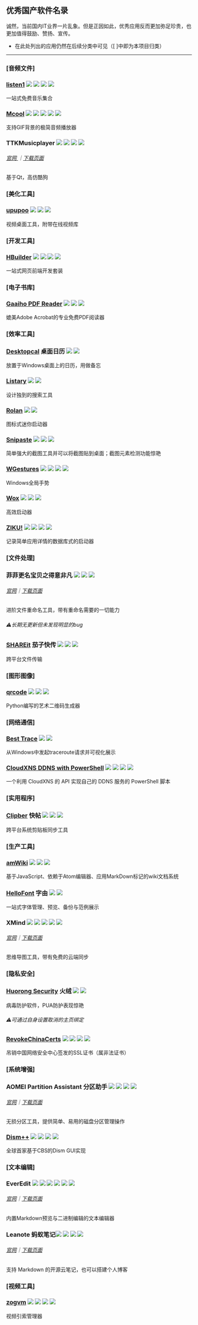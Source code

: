 ## 优秀国产软件名录

诚然，当前国内IT业界一片乱象。但是正因如此，优秀应用反而更加弥足珍贵，也更加值得鼓励、赞扬、宣传。

* 在此处列出的应用仍然在后续分类中可见（\[ \]中即为本项目归类）

---

### \[音频文件\]

### [listen1](http://listen1.github.io/listen1) ![](/assets/图片2.png) ![](/assets/open-source-icon.png) ![](/assets/china.png) ![](/assets/united-states.png)

一站式免费音乐集合

### [Mcool](http://mcool.appinn.me/) ![](/assets/图片2.png) ![](/assets/open-source-icon.png) ![](/assets/china.png) ![](/assets/usb.png) ![](/assets/multi_platform.png)

支持GIF背景的极简音频播放器

### TTKMusicplayer ![](/assets/图片2.png) ![](/assets/open-source-icon.png) ![](/assets/china.png) ![](/assets/united-states.png)

###### [官网 ](http://download.csdn.net/album/detail/3094)｜[下载页面](http://download.csdn.net/album/detail/3094)

基于Qt，高仿酷狗

### \[美化工具\]

### [upupoo](http://www.upupoo.com/) ![](/assets/图片2.png) ![](/assets/china.png) ![](/assets/united-states.png)

视频桌面工具，附带在线视频库

### \[开发工具\]

### [HBuilder](http://dcloud.io/) ![](/assets/图片2.png) ![](/assets/china.png) ![](/assets/usb.png) ![](/assets/multi_platform.png)

一站式网页前端开发套装

### \[电子书库\]

### [Gaaiho PDF Reader](http://pdf.gaaiho.com/index.php) ![](/assets/图片2.png) ![](/assets/earth-globe.png) ![](/assets/multi_platform.png)

媲美Adobe Acrobat的专业免费PDF阅读器

### \[效率工具\]

### [Desktopcal](http://www.desktopcal.com/) 桌面日历 ![](/assets/图片2.png) ![](/assets/earth-globe.png)

放置于Windows桌面上的日历，用做备忘

### [Listary](http://www.listary.com/) ![](/assets/图片2.png) ![](/assets/earth-globe.png)

设计独到的搜索工具

### [Rolan](http://www.irolan.com/) ![](/assets/图片2.png) ![](/assets/china.png)

图标式迷你启动器

### [Snipaste](https://snipaste.com/) ![](/assets/图片2.png) ![](/assets/earth-globe.png) ![](/assets/usb.png)

简单强大的截图工具并可以将截图贴到桌面；截图元素检测功能惊艳

### [**WGestures**](http://www.yingdev.com/projects/wgestures) ![](/assets/图片2.png) ![](/assets/open-source-icon.png) ![](/assets/china.png) ![](/assets/united-states.png)

Windows全局手势

### [Wox](http://www.getwox.com/) ![](/assets/图片2.png) ![](/assets/open-source-icon.png) ![](/assets/earth-globe.png)

高效启动器

### [ZIKU!](http://ziku.olereo.com/) ![](/assets/图片2.png) ![](/assets/open-source-icon.png) ![](/assets/china.png) ![](/assets/usb.png)

记录简单应用详情的数据库式的启动器

### \[文件处理\]

### 菲菲更名宝贝之得意非凡 ![](/assets/图片2.png) ![](/assets/china.png) ![](/assets/usb.png)

###### [官网](http://www.ffhome.com/category/works/ffrenamepro)｜[下载页面](http://www.ffhome.com/works/1406.html)

进阶文件重命名工具，带有重命名需要的一切能力

###### ⚠长期无更新但未发现明显的bug

### [SHAREit](http://www.ushareit.com/) 茄子快传 ![](/assets/图片2.png) ![](/assets/earth-globe.png) ![](/assets/multi_platform.png)

跨平台文件传输

### \[图形图像\]

### [**qrcode**](https://github.com/sylnsfar/qrcode) ![](/assets/图片2.png) ![](/assets/open-source-icon.png) ![](/assets/united-states.png)

Python编写的艺术二维码生成器

### \[网络通信\]

### [Best Trace](https://www.ipip.net/download.html) ![](/assets/图片2.png) ![](/assets/china.png)

从Windows中发起traceroute请求并可视化展示

### [CloudXNS DDNS with PowerShell](https://github.com/lixuy/CloudXNS-DDNS-with-PowerShell) ![](/assets/图片2.png) ![](/assets/open-source-icon.png) ![](/assets/united-states.png) ![](/assets/usb.png)

一个利用 CloudXNS 的 API 实现自己的 DDNS 服务的 PowerShell 脚本

### \[实用程序\]

### [Clipber](http://clipber.com/clipber/) 快帖 ![](/assets/图片2.png) ![](/assets/china.png) ![](/assets/multi_platform.png)

跨平台系统剪贴板同步工具

### \[生产工具\]

### [amWiki](https://github.com/TevinLi/amWiki) ![](/assets/图片2.png) ![](/assets/open-source-icon.png) ![](/assets/united-states.png)

基于JavaScript、依赖于Atom编辑器、应用MarkDown标记的wiki文档系统

### [HelloFont](http://www.hellofont.cn/index.php) 字由 ![](/assets/图片2.png) ![](/assets/china.png)

一站式字体管理、预览、备份与范例展示

### XMind ![](/assets/图片2.png) ![](/assets/open-source-icon.png) ![](/assets/earth-globe.png) ![](/assets/usb.png) ![](/assets/multi_platform.png)

###### [官网](http://www.xmind.net/)｜[下载页面](http://www.xmind.net/download/win/)

思维导图工具，带有免费的云端同步

### \[隐私安全\]

### [Huorong Security](http://www.huorong.cn/) 火绒 ![](/assets/图片2.png) ![](/assets/china.png)

病毒防护软件，PUA防护表现惊艳

###### ⚠可通过自身设置取消的主页绑定

### [RevokeChinaCerts](https://github.com/chengr28/RevokeChinaCerts) ![](/assets/图片2.png) ![](/assets/open-source-icon.png) ![](/assets/united-states.png) ![](/assets/multi_platform.png)

吊销中国网络安全中心签发的SSL证书（属非法证书）

### \[系统增强\]

### AOMEI Partition Assistant  分区助手 ![](/assets/图片2.png) ![](/assets/china.png) ![](/assets/united-states.png) ![](/assets/usb.png)

###### [官网](http://www.disktool.cn/)｜[下载页面](http://www.disktool.cn/download.html)

无损分区工具，提供简单、易用的磁盘分区管理操作

### [Dism++](https://www.chuyu.me/) ![](/assets/图片2.png) ![](/assets/open-source-icon.png) ![](/assets/earth-globe.png) ![](/assets/usb.png)

全球首家基于CBS的Dism GUI实现

### \[文本编辑\]

### EverEdit ![](/assets/图片2.png) ![](/assets/china.png) ![](/assets/united-states.png) ![](/assets/japan.png) ![](/assets/usb.png) ![](/assets/multi_platform.png)

###### [官网](http://www.everedit.net/)｜[下载页面](http://www.everedit.net/download)

内置Markdown预览与二进制编辑的文本编辑器

### Leanote 蚂蚁笔记![](/assets/图片2.png) ![](/assets/open-source-icon.png) ![](/assets/earth-globe.png) ![](/assets/multi_platform.png)

###### [官网](https://leanote.com/)｜[下载页面](http://app.leanote.com/)

支持 Markdown 的开源云笔记，也可以搭建个人博客

### \[视频工具\]

### [**zogvm**](https://github.com/zogvm/zogvm) ![](/assets/图片2.png) ![](/assets/open-source-icon.png) ![](/assets/china.png) ![](/assets/usb.png)

视频引索管理器

